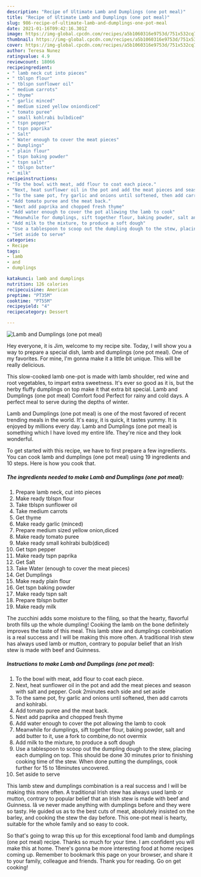 ```yaml
---
description: "Recipe of Ultimate Lamb and Dumplings (one pot meal)"
title: "Recipe of Ultimate Lamb and Dumplings (one pot meal)"
slug: 986-recipe-of-ultimate-lamb-and-dumplings-one-pot-meal
date: 2021-01-16T09:42:16.301Z
image: https://img-global.cpcdn.com/recipes/a5b1060316e9753d/751x532cq70/lamb-and-dumplings-one-pot-meal-recipe-main-photo.jpg
thumbnail: https://img-global.cpcdn.com/recipes/a5b1060316e9753d/751x532cq70/lamb-and-dumplings-one-pot-meal-recipe-main-photo.jpg
cover: https://img-global.cpcdn.com/recipes/a5b1060316e9753d/751x532cq70/lamb-and-dumplings-one-pot-meal-recipe-main-photo.jpg
author: Teresa Nunez
ratingvalue: 4.9
reviewcount: 18066
recipeingredient:
- " lamb neck cut into pieces"
- " tblspn flour"
- " tblspn sunflower oil"
- " medium carrots"
- " thyme"
- " garlic minced"
- " medium sized yellow oniondiced"
- " tomato puree"
- " small kohlrabi bulbdiced"
- " tspn pepper"
- " tspn paprika"
- " Salt"
- " Water enough to cover the meat pieces"
- " Dumplings"
- " plain flour"
- " tspn baking powder"
- " tspn salt"
- " tblspn butter"
- " milk"
recipeinstructions:
- "To the bowl with meat, add flour to coat each piece."
- "Next, heat sunflower oil in the pot and add the meat pieces and season with salt and pepper. Cook 2minutes each side and set aside"
- "To the same pot, fry garlic and onions until softened, then add carrots and kohlrabi."
- "Add tomato puree and the meat back."
- "Next add paprika and chopped fresh thyme"
- "Add water enough to cover the pot allowing the lamb to cook"
- "Meanwhile for dumplings, sift together flour, baking powder, salt and add butter to it, use a fork to combine,do not overmix"
- "Add milk to the mixture, to produce a soft dough"
- "Use a tablespoon to scoop out the dumpling dough to the stew, placing each dumpling on top. This should be done 30 minutes prior to finishing cooking time of the stew. When done putting the dumplings, cook further for 15 to 18minutes uncovered."
- "Set aside to serve"
categories:
- Recipe
tags:
- lamb
- and
- dumplings

katakunci: lamb and dumplings 
nutrition: 126 calories
recipecuisine: American
preptime: "PT35M"
cooktime: "PT55M"
recipeyield: "4"
recipecategory: Dessert

---
```



![Lamb and Dumplings (one pot meal)](https://img-global.cpcdn.com/recipes/a5b1060316e9753d/751x532cq70/lamb-and-dumplings-one-pot-meal-recipe-main-photo.jpg)

Hey everyone, it is Jim, welcome to my recipe site. Today, I will show you a way to prepare a special dish, lamb and dumplings (one pot meal). One of my favorites. For mine, I'm gonna make it a little bit unique. This will be really delicious.

This slow-cooked lamb one-pot is made with lamb shoulder, red wine and root vegetables, to impart extra sweetness. It&#39;s ever so good as it is, but the herby fluffy dumplings on top make it that extra bit special. Lamb and Dumplings (one pot meal) Comfort food Perfect for rainy and cold days. A perfect meal to serve during the depths of winter.

Lamb and Dumplings (one pot meal) is one of the most favored of recent trending meals in the world. It's easy, it is quick, it tastes yummy. It is enjoyed by millions every day. Lamb and Dumplings (one pot meal) is something which I have loved my entire life. They're nice and they look wonderful.


To get started with this recipe, we have to first prepare a few ingredients. You can cook lamb and dumplings (one pot meal) using 19 ingredients and 10 steps. Here is how you cook that.

<!--inarticleads1-->

##### The ingredients needed to make Lamb and Dumplings (one pot meal):

1. Prepare  lamb neck, cut into pieces
1. Make ready  tblspn flour
1. Take  tblspn sunflower oil
1. Take  medium carrots
1. Get  thyme
1. Make ready  garlic (minced)
1. Prepare  medium sized yellow onion,diced
1. Make ready  tomato puree
1. Make ready  small kohlrabi bulb(diced)
1. Get  tspn pepper
1. Make ready  tspn paprika
1. Get  Salt
1. Take  Water (enough to cover the meat pieces)
1. Get  Dumplings
1. Make ready  plain flour
1. Get  tspn baking powder
1. Make ready  tspn salt
1. Prepare  tblspn butter
1. Make ready  milk


The zucchini adds some moisture to the filing, so that the hearty, flavorful broth fills up the whole dumpling! Cooking the lamb on the bone definitely improves the taste of this meal. This lamb stew and dumplings combination is a real success and I will be making this more often. A traditional Irish stew has always used lamb or mutton, contrary to popular belief that an Irish stew is made with beef and Guinness. 

<!--inarticleads2-->

##### Instructions to make Lamb and Dumplings (one pot meal):

1. To the bowl with meat, add flour to coat each piece.
1. Next, heat sunflower oil in the pot and add the meat pieces and season with salt and pepper. Cook 2minutes each side and set aside
1. To the same pot, fry garlic and onions until softened, then add carrots and kohlrabi.
1. Add tomato puree and the meat back.
1. Next add paprika and chopped fresh thyme
1. Add water enough to cover the pot allowing the lamb to cook
1. Meanwhile for dumplings, sift together flour, baking powder, salt and add butter to it, use a fork to combine,do not overmix
1. Add milk to the mixture, to produce a soft dough
1. Use a tablespoon to scoop out the dumpling dough to the stew, placing each dumpling on top. This should be done 30 minutes prior to finishing cooking time of the stew. When done putting the dumplings, cook further for 15 to 18minutes uncovered.
1. Set aside to serve


This lamb stew and dumplings combination is a real success and I will be making this more often. A traditional Irish stew has always used lamb or mutton, contrary to popular belief that an Irish stew is made with beef and Guinness. Iâ ve never made anything with dumplings before and they were so tasty. He guided us as to the best cuts of meat, absolutely insisted on the barley, and cooking the stew the day before. This one-pot meal is hearty, suitable for the whole family and so easy to cook. 

So that's going to wrap this up for this exceptional food lamb and dumplings (one pot meal) recipe. Thanks so much for your time. I am confident you will make this at home. There's gonna be more interesting food at home recipes coming up. Remember to bookmark this page on your browser, and share it to your family, colleague and friends. Thank you for reading. Go on get cooking!
